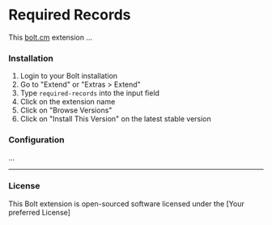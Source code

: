 Required Records
======================

This [bolt.cm](https://bolt.cm/) extension ...

### Installation
1. Login to your Bolt installation
2. Go to "Extend" or "Extras > Extend"
3. Type `required-records` into the input field
4. Click on the extension name
5. Click on "Browse Versions"
6. Click on "Install This Version" on the latest stable version

### Configuration
...

---

### License

This Bolt extension is open-sourced software licensed under the [Your preferred License]

